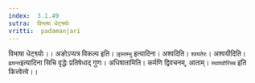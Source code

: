 ```yaml
---
index:  3.1.49
sutra:  विभाषा धेट्श्व्योः
vritti:  padamanjari
---
```


विभाषा धेट्श्व्योः।। अङोऽप्यत्र विकल्प इति। `जृ़स्तम्भु` इत्यादिना। अश्वदिति। `श्वयतेरः`। अश्वयीदिति। `ह्म्यन्त`इत्यादिना सिचि वृद्धेः प्रतिषेधाद् गुणः। अधिषातामिति। कर्मणि द्विवचनम्, आताम्। `स्थाघ्वोरिच्च` इति कित्त्वेत्त्वे।।
